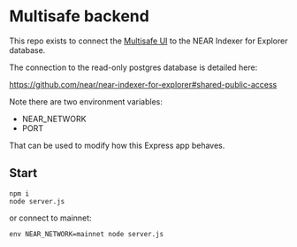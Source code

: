 # Multisafe backend

This repo exists to connect the [Multisafe UI](https://github.com/multi-safe/ui.multisafe) to the NEAR Indexer for Explorer database.

The connection to the read-only postgres database is detailed here:

https://github.com/near/near-indexer-for-explorer#shared-public-access

Note there are two environment variables:

- NEAR_NETWORK
- PORT

That can be used to modify how this Express app behaves.

## Start

```
npm i
node server.js
```

or connect to mainnet:

```
env NEAR_NETWORK=mainnet node server.js
```
